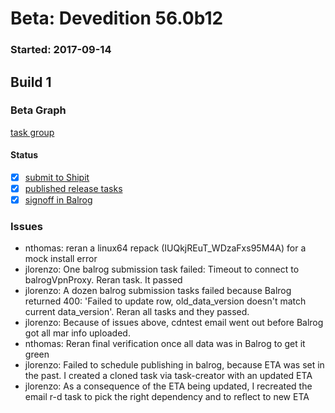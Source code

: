 # Beta: Devedition 56.0b12

### Started: 2017-09-14

## Build 1

### Beta Graph
[task group](https://tools.taskcluster.net/push-inspector/#/XuvuOpuYTTWFCKgJ2wsShg)


#### Status
- [x] [submit to Shipit](https://wiki.mozilla.org/Release:Release_Automation_on_Mercurial:Starting_a_Release#Submit_to_Ship_It)
- [x] [published release tasks](../how-tos/relpro.md#4-publish-release)
- [x] [signoff in Balrog](../how-tos/relpro.md#3-signoffs)

### Issues
- nthomas: reran a linux64 repack (IUQkjREuT_WDzaFxs95M4A) for a mock install error
- jlorenzo: One balrog submission task failed: Timeout to connect to balrogVpnProxy. Reran task. It passed
- jlorenzo: A dozen balrog submission tasks failed because Balrog returned 400: 'Failed to update row, old_data_version doesn't match current data_version'. Reran all tasks and they passed.
- jlorenzo: Because of issues above, cdntest email went out before Balrog got all mar info uploaded.
- nthomas: Reran final verification once all data was in Balrog to get it green
- jlorenzo: Failed to schedule publishing in balrog, because ETA was set in the past. I created a cloned task via task-creator with an updated ETA
- jlorenzo: As a consequence of the ETA being updated, I recreated the email r-d task to pick the right dependency and to reflect to new ETA



